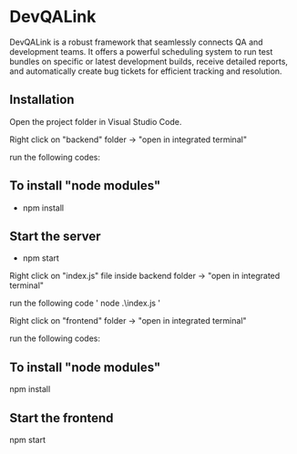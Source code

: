 # DevQALink

DevQALink is a robust framework that seamlessly connects QA and development teams. It offers a powerful scheduling system to run test bundles on specific or latest development builds, receive detailed reports, and automatically create bug tickets for efficient tracking and resolution.

## Installation

Open the project folder in Visual Studio Code.

Right click on "backend" folder -> "open in integrated terminal"

run the following codes:

## To install "node modules"
- npm install

## Start the server
- npm start


Right click on "index.js" file inside backend folder -> "open in integrated terminal"

run the following code
'
node .\index.js
'


Right click on "frontend" folder -> "open in integrated terminal"

run the following codes:

## To install "node modules"

npm install

## Start the frontend
npm start

